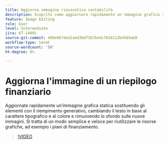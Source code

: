 ```yaml
---
title: Aggiorna immagine riassuntiva contabilità
description: Scoprite come aggiornare rapidamente un'immagine grafica statica
feature: Image Editing
role: User
level: Intermediate
jira: KT-14891
source-git-commit: 409e067ded1abd3bdf5b7bedc7616112b4589a60
workflow-type: tm+mt
source-wordcount: '58'
ht-degree: 0%

---
```


# Aggiorna l&#39;immagine di un riepilogo finanziario

Aggiornate rapidamente un’immagine grafica statica sostituendo gli elementi con il riempimento generativo, cambiando il testo in base al carattere tipografico e al colore e rimuovendo lo sfondo sulle nuove immagini. Si tratta di un modo semplice e veloce per riutilizzare le risorse grafiche, ad esempio i piani di finanziamento.

>[!VIDEO](https://video.tv.adobe.com/v/3427116?quality=12&learn=on&hidetitle=true)
